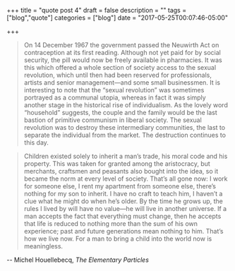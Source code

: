 +++
title = "quote post 4"
draft = false
description = ""
tags = ["blog","quote"]
categories = ["blog"]
date = "2017-05-25T00:07:46-05:00"

+++

> On 14 December 1967 the government passed the Neuwirth Act on contraception at its first reading. Although not yet paid for by social security, the pill would now be freely available in pharmacies. It was this which offered a whole section of society access to the sexual revolution, which until then had been reserved for professionals, artists and senior management—and some small businessmen. It is interesting to note that the “sexual revolution” was sometimes portrayed as a communal utopia, whereas in fact it was simply another stage in the historical rise of individualism. As the lovely word “household” suggests, the couple and the family would be the last bastion of primitive communism in liberal society. The sexual revolution was to destroy these intermediary communities, the last to separate the individual from the market. The destruction continues to this day.

> Children existed solely to inherit a man’s trade, his moral code and his property. This was taken for granted among the aristocracy, but merchants, craftsmen and peasants also bought into the idea, so it became the norm at every level of society. That’s all gone now: I work for someone else, I rent my apartment from someone else, there’s nothing for my son to inherit. I have no craft to teach him, I haven’t a clue what he might do when he’s older. By the time he grows up, the rules I lived by will have no value—he will live in another universe. If a man accepts the fact that everything must change, then he accepts that life is reduced to nothing more than the sum of his own experience; past and future generations mean nothing to him. That’s how we live now. For a man to bring a child into the world now is meaningless.

  -- Michel Houellebecq, *The Elementary Particles*
